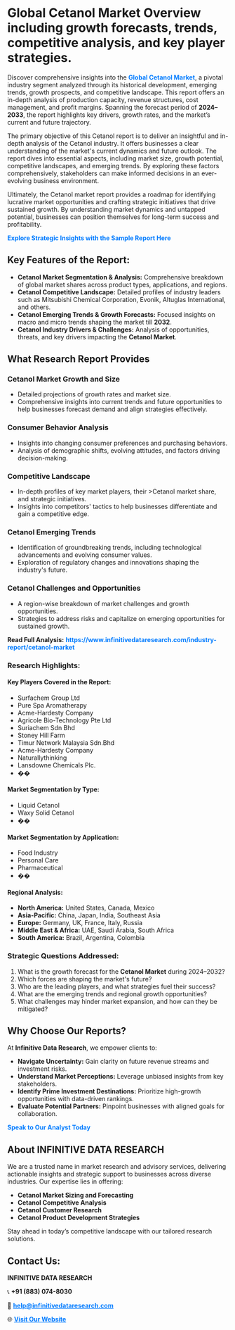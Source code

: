 <h1>Global Cetanol Market Overview including growth forecasts, trends, competitive analysis, and key player strategies.</h1>
<p>
Discover comprehensive insights into the 
<a href="https://www.infinitivedataresearch.com/industry-report/cetanol-market" rel="dofollow" style="color: #007BFF; text-decoration: none;"><strong>Global Cetanol Market</strong></a>, a pivotal industry segment analyzed through its historical development, emerging trends, growth prospects, and competitive landscape. This report offers an in-depth analysis of production capacity, revenue structures, cost management, and profit margins. Spanning the forecast period of <strong>2024–2033</strong>, the report highlights key drivers, growth rates, and the market’s current and future trajectory.
</p>
<p>
The primary objective of this Cetanol report is to deliver an insightful and in-depth analysis of the Cetanol industry. It offers businesses a clear understanding of the market's current dynamics and future outlook. The report dives into essential aspects, including market size, growth potential, competitive landscapes, and emerging trends. By exploring these factors comprehensively, stakeholders can make informed decisions in an ever-evolving business environment.
</p>
<p>
Ultimately, the Cetanol market report provides a roadmap for identifying lucrative market opportunities and crafting strategic initiatives that drive sustained growth. By understanding market dynamics and untapped potential, businesses can position themselves for long-term success and profitability.
</p>
<p>
<a href="https://www.infinitivedataresearch.com/request-sample/reportId=108961" style="color: #007BFF; text-decoration: none;"><strong>Explore Strategic Insights with the Sample Report Here</strong></a>
</p>

<h2>Key Features of the Report:</h2>
<ul>
<li><strong>Cetanol Market Segmentation & Analysis:</strong> Comprehensive breakdown of global market shares across product types, applications, and regions.</li>
<li><strong>Cetanol Competitive Landscape:</strong> Detailed profiles of industry leaders such as Mitsubishi Chemical Corporation, Evonik, Altuglas International, and others.</li>
<li><strong>Cetanol Emerging Trends & Growth Forecasts:</strong> Focused insights on macro and micro trends shaping the market till <strong>2032</strong>.</li>
<li><strong>Cetanol Industry Drivers & Challenges:</strong> Analysis of opportunities, threats, and key drivers impacting the <strong>Cetanol Market</strong>.</li>
</ul>

<h2>What Research Report Provides</h2>
<h3>Cetanol Market Growth and Size</h3>
<ul>
<li>Detailed projections of growth rates and market size.</li>
<li>Comprehensive insights into current trends and future opportunities to help businesses forecast demand and align strategies effectively.</li>
</ul>

<h3>Consumer Behavior Analysis</h3>
<ul>
<li>Insights into changing consumer preferences and purchasing behaviors.</li>
<li>Analysis of demographic shifts, evolving attitudes, and factors driving decision-making.</li>
</ul>

<h3>Competitive Landscape</h3>
<ul>
<li>In-depth profiles of key market players, their >Cetanol market share, and strategic initiatives.</li>
<li>Insights into competitors' tactics to help businesses differentiate and gain a competitive edge.</li>
</ul>

<h3>Cetanol Emerging Trends</h3>
<ul>
<li>Identification of groundbreaking trends, including technological advancements and evolving consumer values.</li>
<li>Exploration of regulatory changes and innovations shaping the industry's future.</li>
</ul>

<h3>Cetanol Challenges and Opportunities</h3>
<ul>
<li>A region-wise breakdown of market challenges and growth opportunities.</li>
<li>Strategies to address risks and capitalize on emerging opportunities for sustained growth.</li>
</ul>
<p><strong>Read Full Analysis:</strong> <a href="https://www.infinitivedataresearch.com/industry-report/cetanol-market" rel="dofollow" style="color: #007BFF; text-decoration: none;"><strong>https://www.infinitivedataresearch.com/industry-report/cetanol-market</strong></a></p>
<h3>Research Highlights:</h3>
<h4>Key Players Covered in the Report:</h4>
<ul><li>Surfachem Group Ltd</li><li>Pure Spa Aromatherapy</li><li>Acme-Hardesty Company</li><li>Agricole Bio-Technology Pte Ltd</li><li>Suriachem Sdn Bhd</li><li>Stoney Hill Farm</li><li>Timur Network Malaysia Sdn.Bhd</li><li>Acme-Hardesty Company</li><li>Naturallythinking</li><li>Lansdowne Chemicals Plc.</li><li>��</li></ul>
<h4>Market Segmentation by Type:</h4>
<ul><li>Liquid Cetanol</li><li>Waxy Solid Cetanol</li><li>��</li></ul>
<h4>Market Segmentation by Application:</h4>
<ul><li>Food Industry</li><li>Personal Care</li><li>Pharmaceutical</li><li>��</li></ul>

<h4>Regional Analysis:</h4>
<ul>
<li><strong>North America:</strong> United States, Canada, Mexico</li>
<li><strong>Asia-Pacific:</strong> China, Japan, India, Southeast Asia</li>
<li><strong>Europe:</strong> Germany, UK, France, Italy, Russia</li>
<li><strong>Middle East & Africa:</strong> UAE, Saudi Arabia, South Africa</li>
<li><strong>South America:</strong> Brazil, Argentina, Colombia</li>
</ul>

<h3>Strategic Questions Addressed:</h3>
<ol>
<li>What is the growth forecast for the <strong>Cetanol Market</strong> during 2024–2032?</li>
<li>Which forces are shaping the market's future?</li>
<li>Who are the leading players, and what strategies fuel their success?</li>
<li>What are the emerging trends and regional growth opportunities?</li>
<li>What challenges may hinder market expansion, and how can they be mitigated?</li>
</ol>

<h2>Why Choose Our Reports?</h2>
<p>At <strong>Infinitive Data Research</strong>, we empower clients to:</p>
<ul>
<li><strong>Navigate Uncertainty:</strong> Gain clarity on future revenue streams and investment risks.</li>
<li><strong>Understand Market Perceptions:</strong> Leverage unbiased insights from key stakeholders.</li>
<li><strong>Identify Prime Investment Destinations:</strong> Prioritize high-growth opportunities with data-driven rankings.</li>
<li><strong>Evaluate Potential Partners:</strong> Pinpoint businesses with aligned goals for collaboration.</li>
</ul>
<p><a href="https://www.infinitivedataresearch.com/industry-report/cetanol-market" rel="dofollow" style="color: #007BFF; text-decoration: none;"><strong>Speak to Our Analyst Today</strong></a></p>

<h2>About INFINITIVE DATA RESEARCH</h2>
<p>We are a trusted name in market research and advisory services, delivering actionable insights and strategic support to businesses across diverse industries. Our expertise lies in offering:</p>
<ul>
<li><strong>Cetanol Market Sizing and Forecasting</strong></li>
<li><strong>Cetanol Competitive Analysis</strong></li>
<li><strong>Cetanol Customer Research</strong></li>
<li><strong>Cetanol Product Development Strategies</strong></li>
</ul>
<p>Stay ahead in today’s competitive landscape with our tailored research solutions.</p>

<h2>Contact Us:</h2>
<p><strong>INFINITIVE DATA RESEARCH</strong></p>
<p>📞 <strong>+91 (883) 074-8030</strong></p>
<p>📧 <strong><a href="mailto:help@infinitivedataresearch.com" style="color: #007BFF;">help@infinitivedataresearch.com</a></strong></p>
<p>🌐 <strong><a href="https://www.infinitivedataresearch.com" rel="dofollow" style="color: #007BFF;">Visit Our Website</a></strong></p>